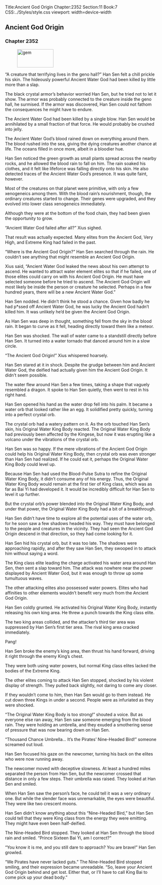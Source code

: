 Title:Ancient God Origin 
Chapter:2352 
Section:11 
Book:7 
CSS:../Styles/style.css 
viewport: width=device-width
  
## Ancient God Origin
### Chapter 2352
  
<figure>
	<img src="../Images/gem.gif" alt="gem" id="gem" width="120" height="60" />
</figure>
  

  
“A creature that terrifying lives in the geno hall?” Han Sen felt a chill prickle his skin. The hideously powerful Ancient Water God had been killed by little more than a slap.

The black crystal armor’s behavior worried Han Sen, but he tried not to let it show. The armor was probably connected to the creature inside the geno hall, he surmised. If the armor was discovered, Han Sen could not fathom the consequences he might have to endure.

The Ancient Water God had been killed by a single blow. Han Sen would be annihilated by a small fraction of that force. He would probably be crushed into jelly.

The Ancient Water God’s blood rained down on everything around them. The blood rushed into the sea, giving the dying creatures another chance at life. The oceans filled in once more, albeit in a bloodier hue.

Han Sen noticed the green growth as small plants spread across the nearby rocks, and he allowed the blood rain to fall on him. The rain soaked his clothes, and it felt like lifeforce was falling directly onto his skin. He also detected traces of the Ancient Water God’s presence. It was quite faint, however.

Most of the creatures on that planet were primitive, with only a few xenogeneics among them. With the blood rain’s nourishment, though, the ordinary creatures started to change. Their genes were upgraded, and they evolved into lower class xenogeneics immediately.

Although they were at the bottom of the food chain, they had been given the opportunity to grow.

“Ancient Water God failed after all?” Xius sighed.

That result was actually expected. Many elites from the Ancient God, Very High, and Extreme King had failed in the past.

“Where is the Ancient God Origin?” Han Sen searched through the rain. He couldn’t see anything that might resemble an Ancient God Origin.

Xius said, “Ancient Water God leaked the news about his own attempt to ascend. He wanted to attract water element elites so that if he failed, one of those elites could carry on with his Ancient God Origin. He must have selected someone before he tried to ascend. The Ancient God Origin will most likely be inside the person or creature he selected. Perhaps in a few hundred years, there will be a new Ancient Water God.”

Han Sen nodded. He didn’t think he stood a chance. Given how badly he had p*ssed off Ancient Water God, he was lucky the Ancient God hadn’t killed him. It was unlikely he’d be given the Ancient God Origin.

As Han Sen was deep in thought, something fell from the sky in the blood rain. It began to curve as it fell, heading directly toward them like a meteor.

Han Sen was shocked. The wall of water came to a standstill directly before Han Sen. It turned into a water tornado that danced around him in a slow circle.

“The Ancient God Origin!” Xius whispered hoarsely.

Han Sen stared at it in shock. Despite the grudge between him and Ancient Water God, the deified had actually given him the Ancient God Origin. It didn’t seem possible.

The water flew around Han Sen a few times, taking a shape that vaguely resembled a dragon. It spoke to Han Sen quietly, then went to rest in his right hand.

Han Sen opened his hand as the water drop fell into his palm. It became a water orb that looked rather like an egg. It solidified pretty quickly, turning into a perfect crystal orb.

The crystal orb had a watery pattern on it. As the orb touched Han Sen’s skin, his Original Water King Body reacted. The Original Water King Body had previously been affected by the Kingese, but now it was erupting like a volcano under the vibrations of the crystal orb.

Han Sen was so happy. If the mere vibrations of the Ancient God Origin could help his Original Water King Body, then crystal orb was even stronger than Han Sen had realized. If he could eat it, perhaps the Original Water King Body could level up.

Because Han Sen had used the Blood-Pulse Sutra to refine the Original Water King Body, it didn’t consume any of his energy. Thus, the Original Water King Body would remain at the first tier of King class, which was as far as Bai Yi had developed it. It would be incredibly difficult for Han Sen to level it up further.

But the crystal orb’s power blended into the Original Water King Body, and under that power, the Original Water King Body had a bit of a breakthrough.

Han Sen didn’t have time to explore all the potential uses of the water orb, for he soon saw a few shadows headed his way. They must have belonged to the people and creatures in the vicinity. They had seen the Ancient God Origin descend in that direction, so they had come looking for it.

Han Sen hid his crystal orb, but it was too late. The shadows were approaching rapidly, and after they saw Han Sen, they swooped in to attack him without saying a word.

The King class elite leading the charge activated his water area around Han Sen, then sent a slap toward him. The attack was nowhere near the power displayed by Ancient Water God, but it was enough to throw up some tumultuous waves.

The other attacking elites also possessed water powers. Elites who had affinities to other elements wouldn’t benefit very much from the Ancient God Origin.

Han Sen coldly grunted. He activated his Original Water King Body, instantly releasing his own king area. He threw a punch towards the King class elite.

The two king areas collided, and the attacker’s third tier area was suppressed by Han Sen’s first tier area. The rival king area cracked immediately.

Pang!

Han Sen broke the enemy’s king area, then thrust his hand forward, driving it right through the enemy King’s chest.

They were both using water powers, but normal King class elites lacked the bodies of the Extreme King.

The other elites coming to attack Han Sen stopped, shocked by his violent display of strength. They pulled back slightly, not daring to come any closer.

If they wouldn’t come to him, then Han Sen would go to them instead. He cut down three Kings in under a second. People were as infuriated as they were shocked.

“The Original Water King Body is too strong!” shouted a voice. But as everyone else ran away, Han Sen saw someone emerging from the blood rain. They were holding an umbrella, and they exuded a smothering sense of pressure that was now bearing down on Han Sen.

“Thousand Chance Umbrella… It’s the Pirates’ Nine-Headed Bird!” someone screamed out loud.

Han Sen focused his gaze on the newcomer, turning his back on the elites who were now running away.

The newcomer moved with deceptive slowness. At least a hundred miles separated the person from Han Sen, but the newcomer crossed that distance in only a few steps. Their umbrella was raised. They looked at Han Sen and smiled.

When Han Sen saw the person’s face, he could tell it was a very ordinary one. But while the slender face was unremarkable, the eyes were beautiful. They were like two crescent moons.

Han Sen didn’t know anything about this “Nine-Headed Bird,” but Han Sen could tell that they were King class from the energy they were emitting. They might have even been half-deified.

The Nine-Headed Bird stopped. They looked at Han Sen through the blood rain and smiled. “Prince Sixteen Bai Yi, am I correct?”

“You know it is me, and you still dare to approach? You are brave!” Han Sen growled.

“We Pirates have never lacked guts.” The Nine-Headed Bird stopped smiling, and their expression became unreadable. “So, leave your Ancient God Origin behind and get lost. Either that, or I’ll have to call King Bai to come pick up your dead body.”